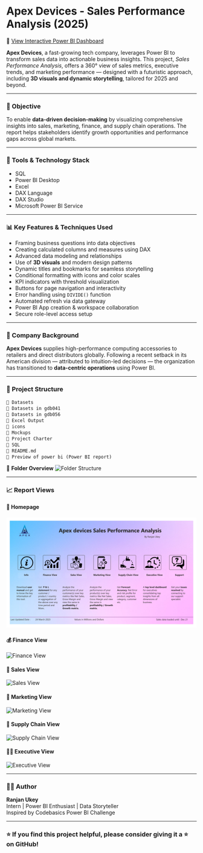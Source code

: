 # Apex Devices - Sales Performance Analysis (2025)

🔗 [View Interactive Power BI Dashboard](https://app.powerbi.com/view?r=eyJrIjoiMmIyMWEwYWQtNDQ0OC00MTU2LWIwMWMtMmVjMTIyZmE1M2FmIiwidCI6ImM2ZTU0OWIzLTVmNDUtNDAzMi1hYWU5LWQ0MjQ0ZGM1YjJjNCJ9)

**Apex Devices**, a fast-growing tech company, leverages Power BI to transform sales data into actionable business insights. This project, *Sales Performance Analysis*, offers a 360° view of sales metrics, executive trends, and marketing performance — designed with a futuristic approach, including **3D visuals and dynamic storytelling**, tailored for 2025 and beyond.

---

### 🚀 Objective

To enable **data-driven decision-making** by visualizing comprehensive insights into sales, marketing, finance, and supply chain operations. The report helps stakeholders identify growth opportunities and performance gaps across global markets.

---

### 🧰 Tools & Technology Stack

- SQL  
- Power BI Desktop  
- Excel  
- DAX Language  
- DAX Studio  
- Microsoft Power BI Service  

---

### 📊 Key Features & Techniques Used

- Framing business questions into data objectives
- Creating calculated columns and measures using DAX
- Advanced data modeling and relationships
- Use of **3D visuals** and modern design patterns
- Dynamic titles and bookmarks for seamless storytelling
- Conditional formatting with icons and color scales
- KPI indicators with threshold visualization
- Buttons for page navigation and interactivity
- Error handling using `DIVIDE()` function
- Automated refresh via data gateway
- Power BI App creation & workspace collaboration
- Secure role-level access setup

---

### 🏢 Company Background

**Apex Devices** supplies high-performance computing accessories to retailers and direct distributors globally. Following a recent setback in its American division — attributed to intuition-led decisions — the organization has transitioned to **data-centric operations** using Power BI.

---

### 📁 Project Structure

```
📂 Datasets
📂 Datasets in gdb041
📂 Datasets in gdb056
📂 Excel Output
📂 icons
📂 Mockups
📂 Project Charter
📂 SQL
📄 README.md
📄 Preview of power bi (Power BI report)
```

📸 **Folder Overview**
![Folder Structure](03320f76-3ff9-4538-970c-149c151be85c.png)

---

### 📈 Report Views

#### 📌 Homepage
![Homepage](https://github.com/ranjanukey/Sales-Performance-Analysis/blob/master/Power%20Bi/Preview%20of%20power%20bi_page-0001.jpg)

#### 💰 Finance View
![Finance View](https://github.com/Manikantanaidu1729/Business-Insights-360-of-AtliQ-Hardware/assets/153293142/af56ea95-e856-4b8f-81e0-7be85785db1c)

#### 🛒 Sales View
![Sales View](https://github.com/Manikantanaidu1729/Business-Insights-360-of-AtliQ-Hardware/assets/153293142/c3484d96-0e6d-46bb-96c6-a5bb53dd26ed)

#### 📢 Marketing View
![Marketing View](https://github.com/Manikantanaidu1729/Business-Insights-360-of-AtliQ-Hardware/assets/153293142/6249e21a-d9af-419f-9703-dcd9569fa272)

#### 🚚 Supply Chain View
![Supply Chain View](https://github.com/Manikantanaidu1729/Business-Insights-360-of-AtliQ-Hardware/assets/153293142/08aa6082-2720-430a-9c0e-64bafcdccddc)

#### 🧑‍💼 Executive View
![Executive View](https://github.com/Manikantanaidu1729/Business-Insights-360-of-AtliQ-Hardware/assets/153293142/ed6d29de-20de-496f-bafa-87ef4b041c4d)

---

### 🙋‍♂️ Author

**Ranjan Ukey**  
Intern | Power BI Enthusiast | Data Storyteller  
Inspired by Codebasics Power BI Challenge

---

### ⭐️ If you find this project helpful, please consider giving it a ⭐️ on GitHub!
